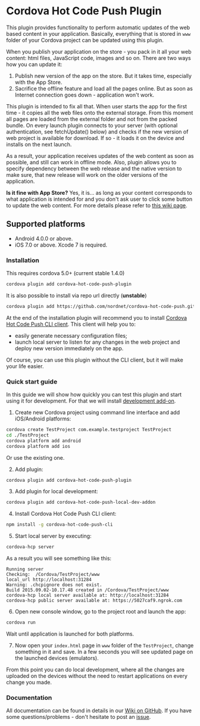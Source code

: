 # Cordova Hot Code Push Plugin

This plugin provides functionality to perform automatic updates of the web based content in your application. Basically, everything that is stored in `www` folder of your Cordova project can be updated using this plugin.

When you publish your application on the store - you pack in it all your web content: html files, JavaScript code, images and so on. There are two ways how you can update it:

1. Publish new version of the app on the store. But it takes time, especially with the App Store.
2. Sacrifice the offline feature and load all the pages online. But as soon as Internet connection goes down - application won't work.

This plugin is intended to fix all that. When user starts the app for the first time - it copies all the web files onto the external storage. From this moment all pages are loaded from the external folder and not from the packed bundle. On every launch plugin connects to your server (with optional authentication, see fetchUpdate() below) and checks if the new version of web project is available for download. If so - it loads it on the device and installs on the next launch.

As a result, your application receives updates of the web content as soon as possible, and still can work in offline mode. Also, plugin allows you to specify dependency between the web release and the native version to make sure, that new release will work on the older versions of the application.

**Is it fine with App Store?** Yes, it is... as long as your content corresponds to what application is intended for and you don't ask user to click some button to update the web content. For more details please refer to [this wiki page](https://github.com/nordnet/cordova-hot-code-push/wiki/App-Store-FAQ).

## Supported platforms

- Android 4.0.0 or above.
- iOS 7.0 or above. Xcode 7 is required.

### Installation

This requires cordova 5.0+ (current stable 1.4.0)

```sh
cordova plugin add cordova-hot-code-push-plugin
```

It is also possible to install via repo url directly (__unstable__)
```sh
cordova plugin add https://github.com/nordnet/cordova-hot-code-push.git
```

At the end of the installation plugin will recommend you to install [Cordova Hot Code Push CLI client](https://github.com/nordnet/cordova-hot-code-push-cli). This client will help you to:
- easily generate necessary configuration files;
- launch local server to listen for any changes in the web project and deploy new version immediately on the app.

Of course, you can use this plugin without the CLI client, but it will make your life easier.

### Quick start guide

In this guide we will show how quickly you can test this plugin and start using it for development. For that we will install [development add-on](https://github.com/nordnet/cordova-hot-code-push/wiki/Local-Development-Plugin).

1. Create new Cordova project using command line interface and add iOS/Android platforms:

  ```sh
  cordova create TestProject com.example.testproject TestProject
  cd ./TestProject
  cordova platform add android
  cordova platform add ios
  ```
  Or use the existing one.

2. Add plugin:

  ```sh
  cordova plugin add cordova-hot-code-push-plugin
  ```

3. Add plugin for local development:

  ```sh
  cordova plugin add cordova-hot-code-push-local-dev-addon
  ```

4. Install Cordova Hot Code Push CLI client:

  ```sh
  npm install -g cordova-hot-code-push-cli
  ```

5. Start local server by executing:

  ```sh
  cordova-hcp server
  ```

  As a result you will see something like this:
  ```
  Running server
  Checking:  /Cordova/TestProject/www
  local_url http://localhost:31284
  Warning: .chcpignore does not exist.
  Build 2015.09.02-10.17.48 created in /Cordova/TestProject/www
  cordova-hcp local server available at: http://localhost:31284
  cordova-hcp public server available at: https://5027caf9.ngrok.com
  ```

6. Open new console window, go to the project root and launch the app:

  ```sh
  cordova run
  ```

  Wait until application is launched for both platforms.

7. Now open your `index.html` page in `www` folder of the `TestProject`, change something in it and save. In a few seconds you will see updated page on the launched devices (emulators).

From this point you can do local development, where all the changes are uploaded on the devices without the need to restart applications on every change you made.

### Documentation

All documentation can be found in details in our [Wiki on GitHub](https://github.com/nordnet/cordova-hot-code-push/wiki). If you have some questions/problems - don't hesitate to post an [issue](https://github.com/nordnet/cordova-hot-code-push/issues).
